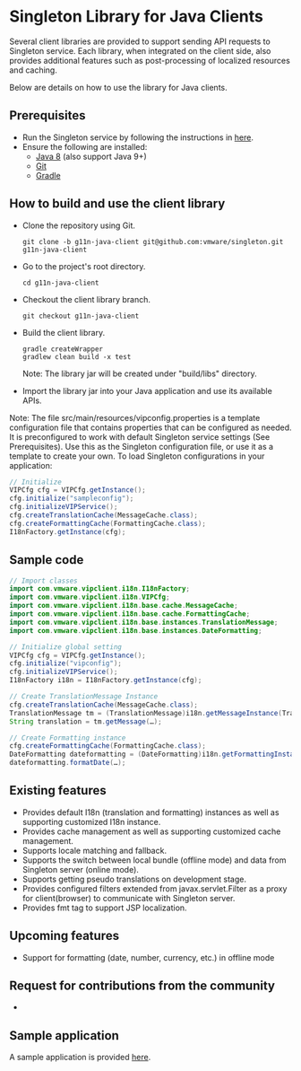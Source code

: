 Singleton Library for Java Clients
============

Several client libraries are provided to support sending API requests to Singleton service. Each library, when integrated on the client side, also provides additional features such as post-processing of localized resources and caching.

Below are details on how to use the library for Java clients.

Prerequisites
------------
 * Run the Singleton service by following the instructions in [here](https://github.com/vmware/singleton/blob/master/README.md).
 * Ensure the following are installed:     
    - [Java 8](https://www.oracle.com/technetwork/java/javase/downloads/jdk8-downloads-2133151.html) (also support Java 9+)
    - [Git](https://git-scm.com/downloads)
    - [Gradle](https://gradle.org/install/)

How to build and use the client library
------------
 * Clone the repository using Git.
    ```
    git clone -b g11n-java-client git@github.com:vmware/singleton.git g11n-java-client
    ```
    
 * Go to the project's root directory.
    ```
    cd g11n-java-client
    ```
    
 * Checkout the client library branch.
    ```
    git checkout g11n-java-client
    ```
    
 * Build the client library.
    ```
    gradle createWrapper
    gradlew clean build -x test
    ```

    Note: The library jar will be created under "build/libs" directory.
    
 * Import the library jar into your Java application and use its available APIs.

Note: The file src/main/resources/vipconfig.properties is a template configuration file that contains properties that can be configured as needed. It is preconfigured to work with default Singleton service settings (See Prerequisites). Use this as the Singleton configuration file, or use it as a template to create your own. 
To load Singleton configurations in your application:

```Java
// Initialize
VIPCfg cfg = VIPCfg.getInstance();
cfg.initialize("sampleconfig");
cfg.initializeVIPService();
cfg.createTranslationCache(MessageCache.class);
cfg.createFormattingCache(FormattingCache.class);
I18nFactory.getInstance(cfg);
```

Sample code
------------

```Java
// Import classes
import com.vmware.vipclient.i18n.I18nFactory;
import com.vmware.vipclient.i18n.VIPCfg;
import com.vmware.vipclient.i18n.base.cache.MessageCache;
import com.vmware.vipclient.i18n.base.cache.FormattingCache;
import com.vmware.vipclient.i18n.base.instances.TranslationMessage;
import com.vmware.vipclient.i18n.base.instances.DateFormatting;

// Initialize global setting
VIPCfg cfg = VIPCfg.getInstance();
cfg.initialize("vipconfig");
cfg.initializeVIPService();
I18nFactory i18n = I18nFactory.getInstance(cfg);

// Create TranslationMessage Instance
cfg.createTranslationCache(MessageCache.class);
TranslationMessage tm = (TranslationMessage)i18n.getMessageInstance(TranslationMessage.class);
String translation = tm.getMessage(…);

// Create Formatting instance
cfg.createFormattingCache(FormattingCache.class);
DateFormatting dateformatting = (DateFormatting)i18n.getFormattingInstance(DateFormatting.class);
dateformatting.formatDate(…);
```

Existing features
------------
 * Provides default I18n (translation and formatting) instances as well as supporting customized I18n instance.
 * Provides cache management as well as supporting customized cache management.
 * Supports locale matching and fallback.
 * Supports the switch between local bundle (offline mode) and data from Singleton server (online mode).
 * Supports getting pseudo translations on development stage.
 * Provides configured filters extended from javax.servlet.Filter as a proxy for client(browser) to communicate with Singleton server.
 * Provides fmt tag to support JSP localization.

Upcoming features 
------------
 * Support for formatting (date, number, currency, etc.) in offline mode

Request for contributions from the community
------------
 * 
   
Sample application
------------
 A sample application is provided [here](https://github.com/vmware/singleton/tree/g11n-java-client/sample-client-app).
